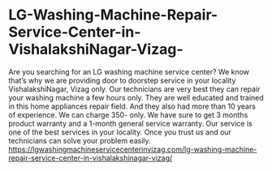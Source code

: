 # LG-Washing-Machine-Repair-Service-Center-in-VishalakshiNagar-Vizag-
 Are you searching for an LG washing machine service center? We know that’s why we are providing door to doorstep service in your locality VishalakshiNagar, Vizag only. Our technicians are very best they can repair your washing machine a few hours only. They are well educated and trained in this home appliances repair field. And they also had more than 10 years of experience. We can charge 350\- only. We have sure to get 3 months product warranty and a 1-month general service warranty. Our service is one of the best services in your locality. Once you trust us and our technicians can solve your problem easily. https://lgwashingmachineservicecenterinvizag.com/lg-washing-machine-repair-service-center-in-vishalakshinagar-vizag/
